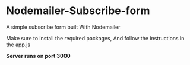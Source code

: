 # Nodemailer-Subscribe-form
A simple subscribe form built With Nodemailer

Make sure to install the required packages, And follow the instructions in the app.js

**Server runs on port 3000**
